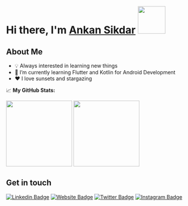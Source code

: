 # Hi there, I'm <a href="https://ankan.dev" target="_blank">Ankan Sikdar</a> <img src="https://media.giphy.com/media/W1NW6AaPglSMRnP2Qv/source.gif" width="75px">


## About Me
- :bulb: Always interested in learning new things
- :dart: I’m currently learning Flutter and Kotlin for Android Development
- :heart: I love sunsets and stargazing


📈 **My GitHub Stats:**

<p>
  <img height="180em" src="https://github-readme-stats.vercel.app/api?username=ankansikdar&theme=radical&show_icons=true&hide_border=true&&count_private=true&include_all_commits=true" />
  <img height="180em" src="https://github-readme-stats.vercel.app/api/top-langs/?username=ankansikdar&exclude_repo=KNN-Image-Classification&show_icons=true&hide_border=true&layout=compact&langs_count=8&theme=radical"/>
</p>

## Get in touch

[![Linkedin Badge](https://img.shields.io/badge/-LinkedIn-0e76a8?style=flat-square&logo=Linkedin&logoColor=white)](https://linkedin.com/in/ankansikdar)
[![Website Badge](https://img.shields.io/badge/Website-3b5998?style=flat-square&logo=google-chrome&logoColor=white)](https://ankan.dev)
[![Twitter Badge](https://img.shields.io/badge/-Twitter-00acee?style=flat-square&logo=Twitter&logoColor=white)](https://twitter.com/ankan_sikdar)
[![Instagram Badge](https://img.shields.io/badge/-Instagram-e4405f?style=flat-square&logo=Instagram&logoColor=white)](https://instagram.com/ankan_sikdar/)
